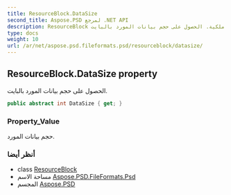 ```yaml
---
title: ResourceBlock.DataSize
second_title: Aspose.PSD لمرجع .NET API
description: ResourceBlock ملكية. الحصول على حجم بيانات المورد بالبايت.
type: docs
weight: 10
url: /ar/net/aspose.psd.fileformats.psd/resourceblock/datasize/
---
```

## ResourceBlock.DataSize property

الحصول على حجم بيانات المورد بالبايت.

```csharp
public abstract int DataSize { get; }
```

### Property_Value

حجم بيانات المورد.

### أنظر أيضا

* class [ResourceBlock](../)
* مساحة الاسم [Aspose.PSD.FileFormats.Psd](../../resourceblock/)
* المجسم [Aspose.PSD](../../../)



